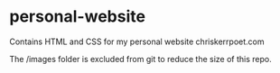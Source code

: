 # personal-website
Contains HTML and CSS for my personal website chriskerrpoet.com

The /images folder is excluded from git to reduce the size of this repo. 
